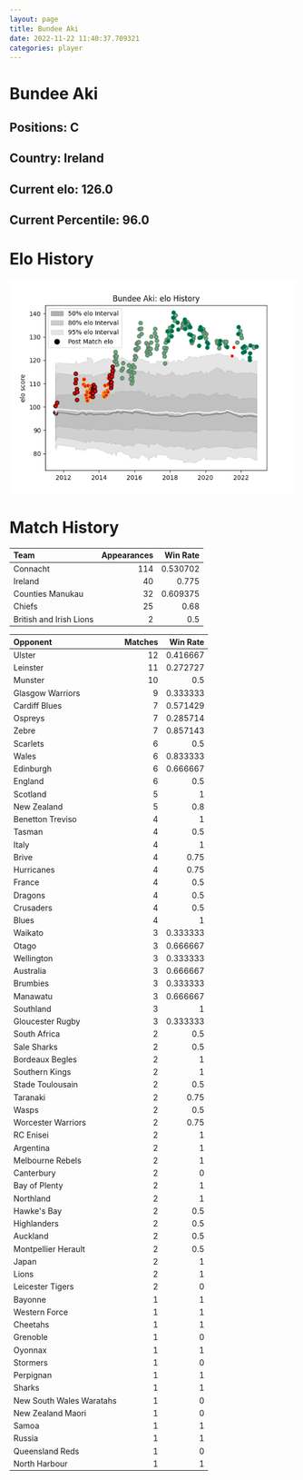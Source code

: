 ```yaml
---  
layout: page  
title: Bundee Aki  
date: 2022-11-22 11:40:37.709321  
categories: player  
---
```

# Bundee Aki

## Positions: C

## Country: Ireland

## Current elo: 126.0

## Current Percentile: 96.0

# Elo History


![elo history](history_BundeeAki.png)
# Match History


| Team                    |   Appearances |   Win Rate |
|:------------------------|--------------:|-----------:|
| Connacht                |           114 |   0.530702 |
| Ireland                 |            40 |   0.775    |
| Counties Manukau        |            32 |   0.609375 |
| Chiefs                  |            25 |   0.68     |
| British and Irish Lions |             2 |   0.5      |

| Opponent                 |   Matches |   Win Rate |
|:-------------------------|----------:|-----------:|
| Ulster                   |        12 |   0.416667 |
| Leinster                 |        11 |   0.272727 |
| Munster                  |        10 |   0.5      |
| Glasgow Warriors         |         9 |   0.333333 |
| Cardiff Blues            |         7 |   0.571429 |
| Ospreys                  |         7 |   0.285714 |
| Zebre                    |         7 |   0.857143 |
| Scarlets                 |         6 |   0.5      |
| Wales                    |         6 |   0.833333 |
| Edinburgh                |         6 |   0.666667 |
| England                  |         6 |   0.5      |
| Scotland                 |         5 |   1        |
| New Zealand              |         5 |   0.8      |
| Benetton Treviso         |         4 |   1        |
| Tasman                   |         4 |   0.5      |
| Italy                    |         4 |   1        |
| Brive                    |         4 |   0.75     |
| Hurricanes               |         4 |   0.75     |
| France                   |         4 |   0.5      |
| Dragons                  |         4 |   0.5      |
| Crusaders                |         4 |   0.5      |
| Blues                    |         4 |   1        |
| Waikato                  |         3 |   0.333333 |
| Otago                    |         3 |   0.666667 |
| Wellington               |         3 |   0.333333 |
| Australia                |         3 |   0.666667 |
| Brumbies                 |         3 |   0.333333 |
| Manawatu                 |         3 |   0.666667 |
| Southland                |         3 |   1        |
| Gloucester Rugby         |         3 |   0.333333 |
| South Africa             |         2 |   0.5      |
| Sale Sharks              |         2 |   0.5      |
| Bordeaux Begles          |         2 |   1        |
| Southern Kings           |         2 |   1        |
| Stade Toulousain         |         2 |   0.5      |
| Taranaki                 |         2 |   0.75     |
| Wasps                    |         2 |   0.5      |
| Worcester Warriors       |         2 |   0.75     |
| RC Enisei                |         2 |   1        |
| Argentina                |         2 |   1        |
| Melbourne Rebels         |         2 |   1        |
| Canterbury               |         2 |   0        |
| Bay of Plenty            |         2 |   1        |
| Northland                |         2 |   1        |
| Hawke's Bay              |         2 |   0.5      |
| Highlanders              |         2 |   0.5      |
| Auckland                 |         2 |   0.5      |
| Montpellier Herault      |         2 |   0.5      |
| Japan                    |         2 |   1        |
| Lions                    |         2 |   1        |
| Leicester Tigers         |         2 |   0        |
| Bayonne                  |         1 |   1        |
| Western Force            |         1 |   1        |
| Cheetahs                 |         1 |   1        |
| Grenoble                 |         1 |   0        |
| Oyonnax                  |         1 |   1        |
| Stormers                 |         1 |   0        |
| Perpignan                |         1 |   1        |
| Sharks                   |         1 |   1        |
| New South Wales Waratahs |         1 |   0        |
| New Zealand Maori        |         1 |   0        |
| Samoa                    |         1 |   1        |
| Russia                   |         1 |   1        |
| Queensland Reds          |         1 |   0        |
| North Harbour            |         1 |   1        |